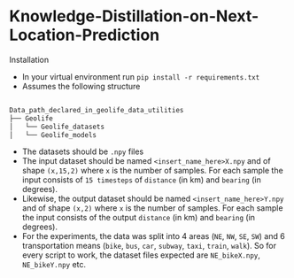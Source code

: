 # Knowledge-Distillation-on-Next-Location-Prediction

Installation

 - In your virtual environment run ```pip install -r requirements.txt```
 - Assumes the following structure
```bash

Data_path_declared_in_geolife_data_utilities
├── Geolife
│   └── Geolife_datasets
│   └── Geolife_models
```
 - The datasets should be ```.npy``` files
 - The input dataset should be named ```<insert_name_here>X.npy``` and of shape ```(x,15,2)``` where ```x``` is the number of samples. For each sample the input consists of ```15 timesteps``` of ```distance``` (in km) and ```bearing``` (in degrees).
 - Likewise, the output dataset should be named ```<insert_name_here>Y.npy``` and of shape ```(x,2)``` where ```x``` is the number of samples. For each sample the input consists of the output ```distance``` (in km) and ```bearing``` (in degrees).
 - For the experiments, the data was split into 4 areas (```NE```, ```NW```, ```SE```, ```SW```) and 6 transportation means (```bike```, ```bus```, ```car```, ```subway```, ```taxi```, ```train```, ```walk```). So for every script to work, the dataset files expected are ```NE_bikeX.npy```, ```NE_bikeY.npy``` etc.
